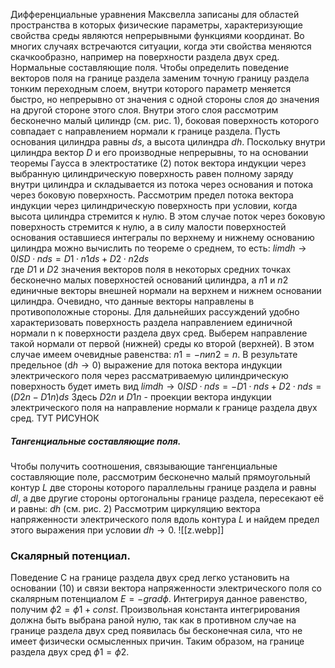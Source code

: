 Дифференциальные уравнения Максвелла записаны для областей пространства в которых физические параметры, характеризующие свойства среды являются непрерывными функциями координат. Во многих случаях встречаются ситуации, когда эти свойства меняются скачкообразно, например на поверхности раздела двух сред. Нормальные составляющие поля. Чтобы определить поведение векторов поля на границе раздела заменим точную границу раздела тонким переходным слоем, внутри которого параметр меняется быстро, но непрерывно от значения с одной стороны слоя до значения на другой стороне этого слоя. Внутри этого слоя рассмотрим бесконечно малый цилиндр (см. рис. 1), боковая поверхность которого совпадает с направлением нормали к границе раздела. Пусть основания цилиндра равны $ds$, а высота цилиндра $dh$. Поскольку внутри цилиндра вектор $D$ и его производные непрерывны, то на основании теоремы Гаусса в электростатике (2) поток вектора индукции через выбранную цилиндрическую поверхность равен полному заряду внутри цилиндра и складывается из потока через основания и потока через боковую поверхность. Рассмотрим предел потока вектора индукции через цилиндрическую поверхность при условии, когда высота цилиндра стремится к нулю. В этом случае поток через боковую поверхность стремится к нулю, а в силу малости поверхностей основания оставшиеся интегралы по верхнему и нижнему основанию цилиндра можно вычислить по теореме о среднем, то есть: $lim dh→0 I S D · n ds = D1 · n1 ds + D2 · n2 ds$  
где $D1$ и $D2$ значения векторов поля в некоторых средних точках бесконечно малых поверхностей оснований цилиндра, а $n1$ и $n2$ единичные векторы внешней нормали на верхнем и нижнем основании цилиндра. Очевидно, что данные векторы направлены в противоположные стороны. Для дальнейших рассуждений удобно характеризовать поверхность раздела направлением единичной нормали n к поверхности раздела двух сред. Выберем направление такой нормали от первой (нижней) среды ко второй (верхней). В этом случае имеем очевидные равенства: $n1 = −n и n2 = n$. В результате предельное (d$h → 0$) выражение для потока вектора индукции электрического поля через рассматриваемую цилиндрическую поверхность будет иметь вид
$lim dh→0 I S D · n ds = −D1 · n ds + D2 · n ds = (D2n − D1n)ds$
Здесь $D2n$ и $D1n$ - проекции вектора индукции электрического поля на направление нормали к границе раздела двух сред.
ТУТ РИСУНОК
##### Тангенциальные составляющие поля. 
Чтобы получить соотношения, связывающие тангенциальные составляющие поле, рассмотрим бесконечно малый прямоугольный контур $L$ две стороны которого параллельны границе раздела и равны $dl$, а две другие стороны ортогональны границе раздела, пересекают её и равны: $dh$ (см. рис. 2) Рассмотрим циркуляцию вектора напряженности электрического поля вдоль контура $L$ и найдем предел этого выражения при условии $dh → 0.$
![[z.webp]]
 
### Скалярный потенциал.
 Поведение C на границе раздела двух сред легко установить на основании (10) и связи вектора напряженности электрического поля со скалярным потенциалом $E = −grad ϕ$.
 Интегрируя данное равенство, получим $ϕ2 = ϕ1 + const$. Произвольная константа интегрирования должна быть выбрана раной нулю, так как в противном случае на границе раздела двух сред появилась бы бесконечная сила, что не имеет физически осмысленных причин. Таким образом, на границе раздела двух сред $ϕ1 = ϕ2$.